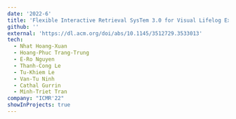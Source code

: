 ```yaml
---
date: '2022-6'
title: 'Flexible Interactive Retrieval SysTem 3.0 for Visual Lifelog Exploration at LSC 2022'
github: ''
external: 'https://dl.acm.org/doi/abs/10.1145/3512729.3533013'
tech:
  - Nhat Hoang-Xuan
  - Hoang-Phuc Trang-Trung
  - E-Ro Nguyen
  - Thanh-Cong Le
  - Tu-Khiem Le
  - Van-Tu Ninh
  - Cathal Gurrin
  - Minh-Triet Tran
company: "ICMR'22"
showInProjects: true
---
```

